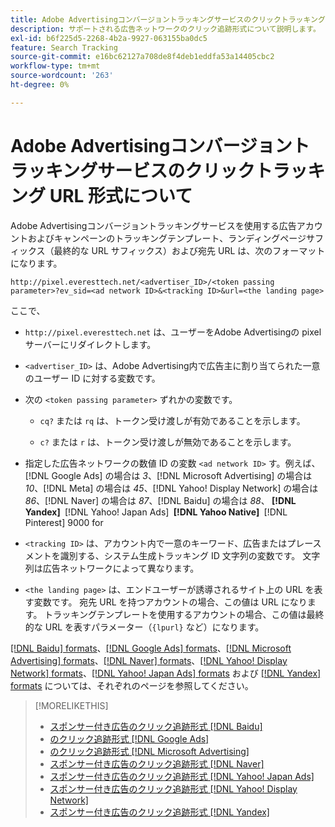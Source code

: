 ```yaml
---
title: Adobe Advertisingコンバージョントラッキングサービスのクリックトラッキング URL 形式について
description: サポートされる広告ネットワークのクリック追跡形式について説明します。
exl-id: b6f225d5-2268-4b2a-9927-063155ba0dc5
feature: Search Tracking
source-git-commit: e16bc62127a708de8f4deb1eddfa53a14405cbc2
workflow-type: tm+mt
source-wordcount: '263'
ht-degree: 0%

---
```


# Adobe Advertisingコンバージョントラッキングサービスのクリックトラッキング URL 形式について

Adobe Advertisingコンバージョントラッキングサービスを使用する広告アカウントおよびキャンペーンのトラッキングテンプレート、ランディングページサフィックス（最終的な URL サフィックス）および宛先 URL は、次のフォーマットになります。

`http://pixel.everesttech.net/<advertiser_ID>/<token passing parameter>?ev_sid=<ad network ID>&<tracking ID>&url=<the landing page>`

ここで、

* `http://pixel.everesttech.net` は、ユーザーをAdobe Advertisingの pixel サーバーにリダイレクトします。

* `<advertiser_ID>` は、Adobe Advertising内で広告主に割り当てられた一意のユーザー ID に対する変数です。

* 次の `<token passing parameter>` ずれかの変数です。

   * `cq?` または `rq` は、トークン受け渡しが有効であることを示します。

   * `c?` または `r` は、トークン受け渡しが無効であることを示します。

* 指定した広告ネットワークの数値 ID の変数 `<ad network ID>` す。例えば、[!DNL Google Ads] の場合は *3*、[!DNL Microsoft Advertising] の場合は *10*、[!DNL Meta] の場合は *45*、[!DNL Yahoo! Display Network] の場合は *86*、[!DNL Naver] の場合は *87*、[!DNL Baidu] の場合は *88*、**&#x200B; [!DNL Yandex] &#x200B;** [!DNL Yahoo! Japan Ads] **&#x200B; [!DNL Yahoo Native] &#x200B;** [!DNL Pinterest] 9000 for

* `<tracking ID>` は、アカウント内で一意のキーワード、広告またはプレースメントを識別する、システム生成トラッキング ID 文字列の変数です。 文字列は広告ネットワークによって異なります。

* `<the landing page>` は、エンドユーザーが誘導されるサイト上の URL を表す変数です。 宛先 URL を持つアカウントの場合、この値は URL になります。 トラッキングテンプレートを使用するアカウントの場合、この値は最終的な URL を表すパラメーター（`{lpurl}` など）になります。

[[!DNL Baidu] formats](formats-click-tracking-baidu.md)、[[!DNL Google Ads] formats](formats-click-tracking-google.md)、[[!DNL Microsoft Advertising] formats](formats-click-tracking-microsoft.md)、[[!DNL Naver] formats](formats-click-tracking-naver.md)、[[!DNL Yahoo! Display Network] formats](formats-click-tracking-yahoo-display-network.md)、[[!DNL Yahoo! Japan Ads] formats](formats-click-tracking-yahoo-japan.md) および [[!DNL Yandex] formats](formats-click-tracking-yandex.md) については、それぞれのページを参照してください。

>[!MORELIKETHIS]
>
>* [ スポンサー付き広告のクリック追跡形式  [!DNL Baidu]](formats-click-tracking-baidu.md)
>* [ のクリック追跡形式  [!DNL Google Ads]](formats-click-tracking-google.md)
>* [ のクリック追跡形式  [!DNL Microsoft Advertising]](formats-click-tracking-microsoft.md)
>* [ スポンサー付き広告のクリック追跡形式  [!DNL Naver]](formats-click-tracking-naver.md)
>* [ スポンサー付き広告のクリック追跡形式  [!DNL Yahoo! Japan Ads]](formats-click-tracking-yahoo-japan.md)
>* [ スポンサー付き広告のクリック追跡形式  [!DNL Yahoo! Display Network]](formats-click-tracking-yahoo-display-network.md)
>* [ スポンサー付き広告のクリック追跡形式  [!DNL Yandex]](formats-click-tracking-yandex.md)
